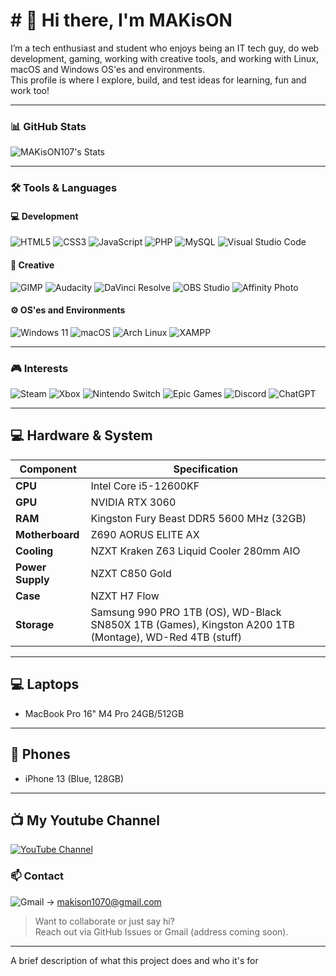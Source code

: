 # # 👋 Hi there, I'm **MAKisON**

I’m a tech enthusiast and student who enjoys being an IT tech guy, do web development, gaming, working with creative tools, and working with Linux, macOS and Windows OS'es and environments.  
This profile is where I explore, build, and test ideas for learning, fun and work too!

---

### 📊 GitHub Stats

![MAKisON107's Stats](https://github-readme-stats.vercel.app/api?username=MAKisON107&theme=vue-dark&show_icons=true&hide_border=true&count_private=true)

---

### 🛠️ Tools & Languages

#### 💻 Development
![HTML5](https://img.shields.io/badge/HTML5-E34F26?style=for-the-badge&logo=html5&logoColor=white)
![CSS3](https://img.shields.io/badge/CSS3-1572B6?style=for-the-badge&logo=css3&logoColor=white)
![JavaScript](https://img.shields.io/badge/JavaScript-323330?style=for-the-badge&logo=javascript&logoColor=F7DF1E)
![PHP](https://img.shields.io/badge/PHP-777BB4?style=for-the-badge&logo=php&logoColor=white)
![MySQL](https://img.shields.io/badge/MySQL-005C84?style=for-the-badge&logo=mysql&logoColor=white)
![Visual Studio Code](https://img.shields.io/badge/VS%20Code-0078D4?style=for-the-badge&logo=visualstudiocode&logoColor=white)

#### 🎨 Creative
![GIMP](https://img.shields.io/badge/GIMP-5C5543?style=for-the-badge&logo=gimp&logoColor=white)
![Audacity](https://img.shields.io/badge/Audacity-0000CC?style=for-the-badge&logo=audacity&logoColor=white)
![DaVinci Resolve](https://img.shields.io/badge/DaVinci_Resolve-1A1A1A?style=for-the-badge&logo=daVinci-resolve&logoColor=white)
![OBS Studio](https://img.shields.io/badge/OBS_Studio-302E31?style=for-the-badge&logo=obsstudio&logoColor=white)
![Affinity Photo](https://img.shields.io/badge/Affinity_Photo-7E4DD2?style=for-the-badge&logo=affinity-photo&logoColor=white)



#### ⚙️ OS'es and Environments
![Windows 11](https://img.shields.io/badge/Windows%2011-0078D6?style=for-the-badge&logo=windows&logoColor=white)
![macOS](https://img.shields.io/badge/mac%20os-000000?style=for-the-badge&logo=apple&logoColor=white)
![Arch Linux](https://img.shields.io/badge/Arch_Linux-1793D1?style=for-the-badge&logo=arch-linux&logoColor=white)
![XAMPP](https://img.shields.io/badge/Xampp-F37623?style=for-the-badge&logo=xampp&logoColor=white)

---

### 🎮 Interests

![Steam](https://img.shields.io/badge/Steam-000000?style=for-the-badge&logo=steam&logoColor=white)
![Xbox](https://img.shields.io/badge/Xbox-107C10?style=for-the-badge&logo=xbox&logoColor=white)
![Nintendo Switch](https://img.shields.io/badge/Nintendo_Switch-E60012?style=for-the-badge&logo=nintendo-switch&logoColor=white)
![Epic Games](https://img.shields.io/badge/Epic%20Games-313131?style=for-the-badge&logo=Epic%20Games&logoColor=white)
![Discord](https://img.shields.io/badge/Discord-5865F2?style=for-the-badge&logo=discord&logoColor=white)
![ChatGPT](https://img.shields.io/badge/ChatGPT-74aa9c?style=for-the-badge&logo=openai&logoColor=white)

---
## 💻 Hardware & System

| Component          | Specification                   |
|--------------------|--------------------------------|
| **CPU**            | Intel Core i5-12600KF           |
| **GPU**            | NVIDIA RTX 3060                 |
| **RAM**            | Kingston Fury Beast DDR5 5600 MHz (32GB) |
| **Motherboard**    | Z690 AORUS ELITE AX             |
| **Cooling**        | NZXT Kraken Z63 Liquid Cooler 280mm AIO |
| **Power Supply**   | NZXT C850 Gold                  |
| **Case**           | NZXT H7 Flow                   |
| **Storage**        | Samsung 990 PRO 1TB (OS), WD-Black SN850X 1TB (Games), Kingston A200 1TB (Montage), WD-Red 4TB (stuff)       |

---

## 💻 Laptops

- MacBook Pro 16" M4 Pro 24GB/512GB

---

## 📱 Phones

- iPhone 13 (Blue, 128GB) 

---
## 📺 My Youtube Channel

[![YouTube Channel](https://img.shields.io/badge/YouTube-MAKisON-red?style=for-the-badge&logo=youtube&logoColor=white)](https://www.youtube.com/@MAKisON)

### 📫 Contact

![Gmail](https://img.shields.io/badge/Gmail-D14836?style=for-the-badge&logo=gmail&logoColor=white) -> makison1070@gmail.com

> Want to collaborate or just say hi?  
> Reach out via GitHub Issues or Gmail (address coming soon).

---

<!-- README template by readme.so with love 💙 -->


A brief description of what this project does and who it's for

